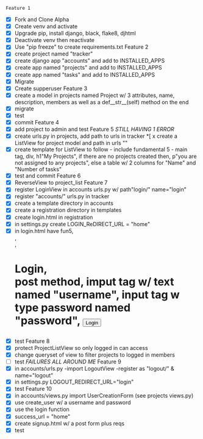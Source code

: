     Feature 1
*[x] Fork and Clone Alpha 
*[x] Create venv and activate
*[x] Upgrade pip, install django, black, flake8, djhtml
*[x] Deactivate venv then reactivate
*[x] Use "pip freeze" to create requirements.txt
    Feature 2
*[x] create project named "tracker"
*[x] create django app "accounts" and add to INSTALLED_APPS
*[x] create app named "projects" and add to INSTALLED_APPS
*[x] create app named "tasks" and add to INSTALLED_APPS
*[x] Migrate
*[x] Create supperuser
    Feature 3
*[x] create a model in projects named Project w/ 3 attributes, name, description, members as well as a def__str__(self) method on the end
*[x] migrate
*[x] test
*[x] commit 
    Feature 4
*[x] add project to admin and test
    Feature 5 *STILL HAVING 1 ERROR*
*[x] create urls.py in projects, add path to urls in tracker
*[ x create a ListView for project model and path in urls ""
*[x] create template for ListView to follow
        - include fundamental 5
        - main tag, div, h1"My Projects", if there are no projects created then, p"you are not assigned to any projects", else a table w/ 2 columns for "Name" and "Number of tasks"
*[x] test and commit 
    Feature 6
*[x] ReverseView to project_list
    Feature 7
*[x] register LoginView in accounts urls.py w/ path"login/" name="login"
*[x] register "accounts/" urls.py in tracker 
*[x] create a template directory in accounts
*[x] create a registration directory in templates
*[x] create login.html in registration
*[x] in settings.py create LOGIN_ReDIRECT_URL = "home" 
*[x] in login.html have fun5, <main>, <div>, <h1>Login, <form>post method, imput tag w/ text named "username", input tag w type password named "password", <button>Login
*[x] test
    Feature 8
*[x] protect ProjectListView so only logged in can access
*[x] change queryset of view to filter projects to logged in members
*[ ] test *FAILURES ALL AROUND ME*
    Feature 9
*[x] in accounts/urls.py
    -import LogoutView
    -register as "logout/" & name="logout"
*[x] in settings.py LOGOUT_REDIRECT_URL="login"
*[x] test
    Feature 10
*[x] in accounts/views.py import UserCreationForm (see projects views.py)
*[x] use create_user w/ a username and password
*[x] use the login function
*[x] success_url = "home"
*[x] create signup.html w/ a post form plus reqs 
*[x] test 